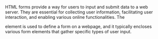 HTML forms provide a way for users to input and submit data to a web server. They are essential for collecting user information, facilitating user interaction, and enabling various online functionalities. The <form> element is used to define a form on a webpage, and it typically encloses various form elements that gather specific types of user input.
